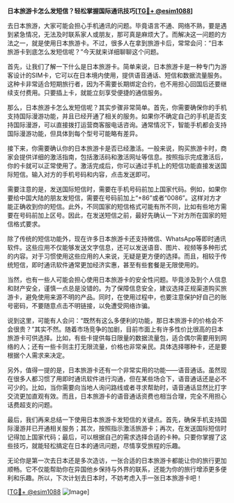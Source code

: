 **日本旅游卡怎么发短信？轻松掌握国际通讯技巧[[TG💪+ @esim1088](https://t.me/s/esim1088)]**

去日本旅游，大家可能会担心手机通讯的问题。毕竟语言不通、网络不熟，要是遇到紧急情况，无法及时联系家人或朋友，那可真是麻烦大了。而解决这一问题的方法之一，就是使用日本旅游卡。不过，很多人在拿到旅游卡后，常常会问：“日本旅游卡到底怎么发短信呢？”今天就来详细聊聊这个问题。

首先，让我们了解一下什么是日本旅游卡。简单来说，日本旅游卡是一种专门为游客设计的SIM卡，它可以在日本境内使用，提供语音通话、短信和数据流量服务。这种卡非常适合短期旅行者，因为不需要长期绑定合约，也不用担心回国后还要继续支付费用。只要插上卡，就能立刻享受便捷的通信服务。

那么，日本旅游卡怎么发短信呢？其实步骤非常简单。首先，你需要确保你的手机支持国际漫游功能，并且已经开通了相关的服务。如果你不确定自己的手机是否支持国际漫游，可以直接拨打运营商客服电话咨询。通常情况下，智能手机都会支持国际漫游功能，但具体到每个型号可能略有差异。

接下来，你需要确认你的日本旅游卡是否已经激活。一般来说，购买旅游卡时，商家会提供详细的激活指南，包括激活码和激活网址等信息。按照指示完成激活后，你的卡就可以正常使用了。激活完成后，你可以通过手机上的短信功能直接发送国际短信。输入对方的手机号码和内容，点击发送即可。

需要注意的是，发送国际短信时，需要在手机号码前加上国家代码。例如，如果你要给中国大陆的朋友发短信，需要在号码前加上“+86”或者“0086”。这样对方才能正确收到你的短信。此外，不同国家的短信格式可能有所不同，比如有些地方需要在号码前加上区号。因此，在发送短信之前，最好先确认一下对方所在国家的短信格式要求。

除了传统的短信功能外，现在许多日本旅游卡还支持微信、WhatsApp等即时通讯软件。这些应用不仅能够发送文字信息，还可以发送语音、图片、视频等多种形式的内容。对于习惯使用这些应用的人来说，无疑是更方便的选择。而且，相较于传统短信，即时通讯软件通常更加经济实惠，甚至有些套餐是无限使用的。

当然，也有一些人可能会担心使用日本旅游卡的安全性问题。毕竟涉及到个人信息和财产安全，谨慎一点总是没错的。为了保障信息安全，建议选择正规渠道购买旅游卡，避免使用来源不明的产品。同时，在使用过程中，也要注意保护好自己的账号密码，不要随意点击不明链接，以免遭受网络诈骗。

说到这里，可能有人会问：“既然有这么多便利的功能，那日本旅游卡的价格会不会很贵？”其实不然。随着市场竞争的加剧，目前市面上有许多性价比很高的日本旅游卡可供选择。比如，有些卡提供每日限量的数据流量包，适合偶尔需要用到网络的人；还有一些卡则主打无限流量，价格也非常亲民。具体选择哪种卡，还是要根据个人需求来决定。

另外，值得一提的是，日本旅游卡还有一个非常实用的功能——语音通话。虽然现在很多人都习惯了用即时通讯软件进行沟通，但在某些场合下，语音通话还是必不可少的。比如，当你需要向当地人询问路线或者寻求帮助时，语音通话显然比打字交流更加直观有效。而且，日本旅游卡的语音通话资费也相当合理，完全不用担心话费超支的问题。

最后，我们再来总结一下使用日本旅游卡发短信的关键点。首先，确保手机支持国际漫游并已开通相关服务；其次，按照指示激活旅游卡；再次，在发送国际短信时记得加上国家代码；最后，可以根据自己的需求选择合适的卡种。只要你掌握了这些技巧，就能轻松搞定在日本的通讯问题，尽情享受旅程的乐趣。

无论你是第一次去日本还是多次造访，一张合适的日本旅游卡都能让你的旅行更加顺畅。它不仅能帮助你在异国他乡保持与外界的联系，还能为你的旅行增添更多便利和乐趣。所以，下次计划去日本时，不妨考虑入手一张日本旅游卡吧！

[[TG💪+ @esim1088](https://t.me/s/esim1088) ![Image](https://i.postimg.cc/4NQfJmqS/Snipaste-2025-05-13-00-14-12.png)]
